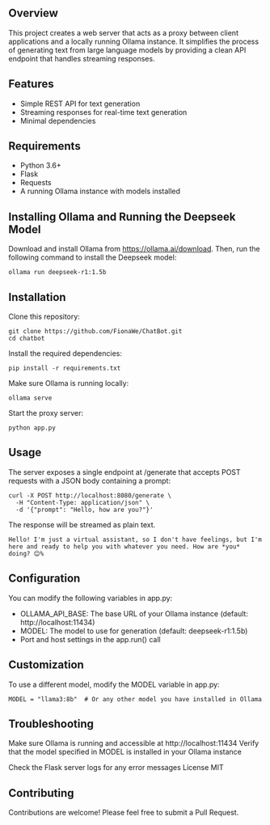 ## Overview
This project creates a web server that acts as a proxy between client applications and a locally running Ollama instance. It simplifies the process of generating text from large language models by providing a clean API endpoint that handles streaming responses.

## Features
- Simple REST API for text generation
- Streaming responses for real-time text generation
- Minimal dependencies

## Requirements
- Python 3.6+
- Flask
- Requests
- A running Ollama instance with models installed

## Installing Ollama and Running the Deepseek Model
Download and install Ollama from https://ollama.ai/download. Then, run the following command to install the Deepseek model:
```
ollama run deepseek-r1:1.5b
```


## Installation
Clone this repository:

```
git clone https://github.com/FionaWe/ChatBot.git
cd chatbot
```

Install the required dependencies:
```
pip install -r requirements.txt
```
Make sure Ollama is running locally:

```
ollama serve
```

Start the proxy server:

```
python app.py
```
## Usage
The server exposes a single endpoint at /generate that accepts POST requests with a JSON body containing a prompt:

```
curl -X POST http://localhost:8080/generate \
  -H "Content-Type: application/json" \
  -d '{"prompt": "Hello, how are you?"}'
```
The response will be streamed as plain text.
```
Hello! I'm just a virtual assistant, so I don't have feelings, but I'm here and ready to help you with whatever you need. How are *you* doing? 😊% 
```

## Configuration
You can modify the following variables in app.py:

- OLLAMA_API_BASE: The base URL of your Ollama instance (default: http://localhost:11434)
- MODEL: The model to use for generation (default: deepseek-r1:1.5b)
- Port and host settings in the app.run() call

## Customization
To use a different model, modify the MODEL variable in app.py:
```
MODEL = "llama3:8b"  # Or any other model you have installed in Ollama
```
## Troubleshooting
Make sure Ollama is running and accessible at http://localhost:11434
Verify that the model specified in MODEL is installed in your Ollama instance

Check the Flask server logs for any error messages
License
MIT

## Contributing
Contributions are welcome! Please feel free to submit a Pull Request.

